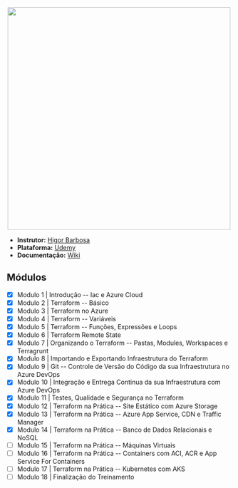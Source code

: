 <center>
<img src="https://www.splunk.com/content/dam/splunk-blogs/images/en_us/2020/09/splunk-terraform-head.jpg" width="500px">
</center>

- **Instrutor:** [Higor Barbosa](https://www.linkedin.com/in/higor-barbosa/)
- **Plataforma:** [Udemy](https://www.udemy.com/course/terraformazure/)
- **Documentação:** [Wiki](https://github.com/Pedroasmaia/terraformazure/wiki)

## Módulos

- [x] Modulo 1 | Introdução -- Iac e Azure Cloud
- [x] Modulo 2 | Terraform -- Básico
- [x] Modulo 3 | Terraform no Azure
- [x] Modulo 4 | Terraform -- Variáveis
- [x] Modulo 5 | Terraform -- Funções, Expressões e Loops
- [x] Modulo 6 | Terraform Remote State
- [x] Modulo 7 | Organizando o Terraform -- Pastas, Modules, Workspaces e Terragrunt
- [x] Modulo 8 | Importando e Exportando Infraestrutura do Terraform
- [x] Modulo 9 | Git -- Controle de Versão do Código da sua Infraestrutura no Azure DevOps
- [x] Modulo 10 | Integração e Entrega Continua da sua Infraestrutura com Azure DevOps
- [x] Modulo 11 | Testes, Qualidade e Segurança no Terraform
- [x] Modulo 12 | Terraform na Prática -- Site Estático com Azure Storage
- [x] Modulo 13 | Terraform na Prática -- Azure App Service, CDN e Traffic Manager
- [x] Modulo 14 | Terraform na Prática -- Banco de Dados Relacionais e NoSQL
- [ ] Modulo 15 | Terraform na Prática -- Máquinas Virtuais
- [ ] Modulo 16 | Terraform na Prática -- Containers com ACI, ACR e App Service For Containers
- [ ] Modulo 17 | Terraform na Prática -- Kubernetes com AKS
- [ ] Modulo 18 | Finalização do Treinamento
